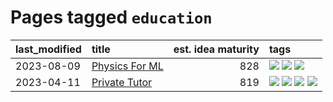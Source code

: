 # Pages tagged `education`

|last_modified|title|est. idea maturity|tags
|:---|:---|---:|:---|
|2023-08-09|[Physics For ML](../physics_for_ml.md)|828|[![](https://img.shields.io/badge/tag-curriculum-11772b)](../tags/curriculum.md) [![](https://img.shields.io/badge/tag-education-869bd0)](../tags/education.md) [![](https://img.shields.io/badge/tag-publication-a9524c)](../tags/publication.md)|
|2023-04-11|[Private Tutor](../private_tutor.md)|819|[![](https://img.shields.io/badge/tag-ai-5d9a82)](../tags/ai.md) [![](https://img.shields.io/badge/tag-discussion-aa21fc)](../tags/discussion.md) [![](https://img.shields.io/badge/tag-education-869bd0)](../tags/education.md) [![](https://img.shields.io/badge/tag-startup-c4c41f)](../tags/startup.md)|